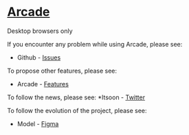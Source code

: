 # <a href="https://www.arcade-project.ml/">Arcade</a>

Desktop browsers only

If you encounter any problem while using Arcade, please see:
* Github - [Issues](https://github.com/Itsoon-xyz/ARCADE/issues)

To propose other features, please see:
* Arcade - [Features](https://www.arcade-project.ml//features.html)

To follow the news, please see:
*Itsoon - [Twitter](https://twitter.com/itsoon-off)

To follow the evolution of the project, please see:
* Model - [Figma](https://www.figma.com/file/Rqh1uc6KawOI6Zo1ungAM0/ARCADE-v2?node-id=0%3A1&t=gqLUAxUtT38JednV-1)
